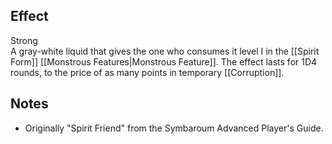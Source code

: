 ## Effect
Strong<br>A gray-white liquid that gives the one who consumes it level I in the [[Spirit Form]] [[Monstrous Features|Monstrous Feature]]. The effect lasts for 1D4 rounds, to the price of as many points in temporary [[Corruption]].
## Notes
* Originally "Spirit Friend" from the Symbaroum Advanced Player's Guide.